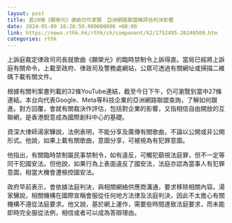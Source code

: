```yaml
---
layout: post
title: 逾20條《願榮光》連結仍可瀏覽　亞洲網路聯盟稱評估判決影響
date: 2024-05-09 18:28:50.000000000 +08:00
link: https://news.rthk.hk/rthk/ch/component/k2/1752495-20240509.htm
categories: rthk
---
```


上訴庭裁定律政司司長就歌曲《願榮光》的臨時禁制令上訴得直。當局已經將上訴庭有關命令，上載至政府、律政司及警務處網站，公眾可透過有關網址或掃描二維碼下載有關文件。

根據有關判案書列載的32條YouTube連結，截至今日下午，仍可瀏覽到當中27條連結。本台向代表Google、Meta等科技企業的亞洲網路聯盟查詢，了解如何跟進。對方回覆，會就有關裁決作評估，包括對企業的影響，又指相信自由開放的互聯網，是香港銳意成為國際創科中心的基礎。

資深大律師湯家驊說，法例表明，不能分享及廣傳有關歌曲，不論以公開或非公開形式。他說，如果上載有關歌曲，意圖分享，可被視為有犯罪意圖。

他指出，有關臨時禁制屬民事禁制令，如有違反，可觸犯藐視法庭罪，但不一定等同干犯國安法。但他說，如果行為上表面違反了國安法，法庭亦認為當事人有犯罪意圖，相當大機會遭檢控國安法。

政府早前表示，會依據法庭判決，與相關網絡供應商溝通，要求移除相關內容。湯家驊說，相關機構在國際宣稱會服從任何地方法律及法庭判決，因此不太擔心有關機構不遵從法庭要求。他又說，基於網上運作，需要些時間達致法庭要求，而未能即時完全服從法例，相信或者可以成為答辯理由。
